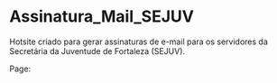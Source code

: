 # Assinatura_Mail_SEJUV
Hotsite criado para gerar assinaturas de e-mail para os servidores da Secretária da Juventude de Fortaleza (SEJUV).

Page:
